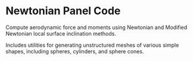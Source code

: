 # Newtonian Panel Code

Compute aerodynamic force and moments using Newtonian and Modified Newtonian local surface inclination methods.

Includes utilities for generating unstructured meshes of various simple shapes, including spheres, cylinders, and sphere cones.

